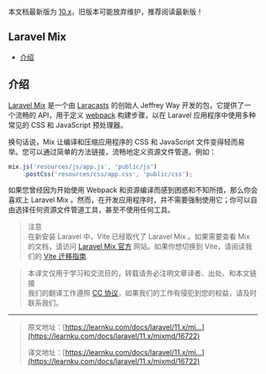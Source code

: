 本文档最新版为 [10.x](https://learnku.com/docs/laravel/10.x)，旧版本可能放弃维护，推荐阅读最新版！

## Laravel Mix

+   [介绍](#introduction)

## 介绍

[Laravel Mix](https://github.com/laravel-mix/laravel-mix) 是一个由 [Laracasts](https://laracasts.com/) 的创始人 Jeffrey Way 开发的包，它提供了一个流畅的 API，用于定义 [webpack](https://webpack.js.org/) 构建步骤，以在 Laravel 应用程序中使用多种常见的 CSS 和 JavaScript 预处理器。

换句话说，Mix 让编译和压缩应用程序的 CSS 和 JavaScript 文件变得轻而易举。您可以通过简单的方法链接，流畅地定义资源文件管道。例如：

```js
mix.js('resources/js/app.js', 'public/js')
    .postCss('resources/css/app.css', 'public/css');
```

如果您曾经因为开始使用 Webpack 和资源编译而感到困惑和不知所措，那么你会喜欢上 Laravel Mix 。然而，在开发应用程序时，并不需要强制使用它；你可以自由选择任何资源文件管道工具，甚至不使用任何工具。

> 注意  
> 在新安装 Laravel 中，Vite 已经取代了 Laravel Mix 。如果需要查看 Mix 的文档，请访问 [Laravel Mix 官方](https://laravel-mix.com/) 网站。如果你想切换到 Vite，请阅读我们的 [Vite 迁移指南](https://github.com/laravel/vite-plugin/blob/main/UPGRADE.md#migrating-from-laravel-mix-to-vite).

> 本译文仅用于学习和交流目的，转载请务必注明文章译者、出处、和本文链接  
> 我们的翻译工作遵照 [CC 协议](https://learnku.com/docs/guide/cc4.0/6589)，如果我们的工作有侵犯到您的权益，请及时联系我们。

* * *

> 原文地址：[https://learnku.com/docs/laravel/11.x/mi...](https://learnku.com/docs/laravel/11.x/mixmd/16722)
> 
> 译文地址：[https://learnku.com/docs/laravel/11.x/mi...](https://learnku.com/docs/laravel/11.x/mixmd/16722)